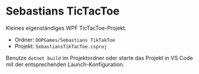 # Sebastians TicTacToe

Kleines eigenständiges WPF TicTacToe-Projekt.

- Ordner: `OOPGames/Sebastians TikTakToe`
- Projekt: `SebastiansTikTacToe.csproj`

Benutze `dotnet build` im Projektordner oder starte das Projekt in VS Code mit der entsprechenden Launch-Konfiguration.
